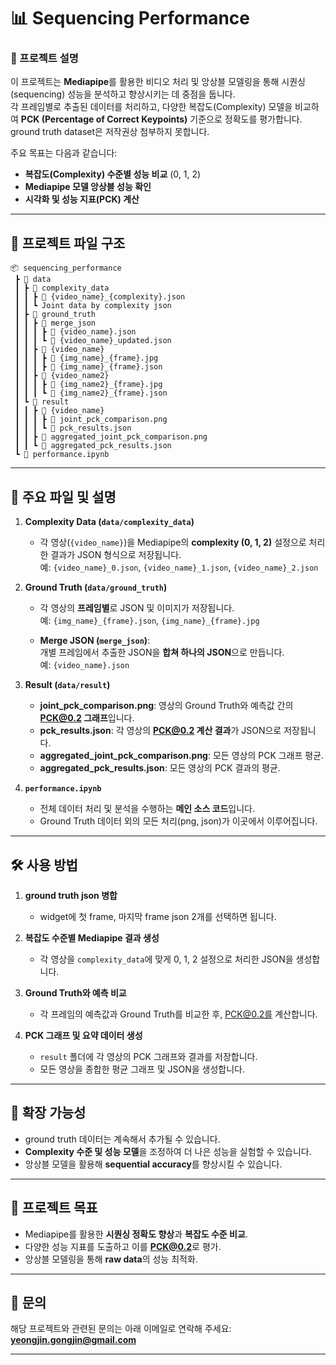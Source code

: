 
# 📊 **Sequencing Performance**

### 📝 프로젝트 설명
이 프로젝트는 **Mediapipe**를 활용한 비디오 처리 및 앙상블 모델링을 통해 시퀀싱(sequencing) 성능을 분석하고 향상시키는 데 중점을 둡니다.  
각 프레임별로 추출된 데이터를 처리하고, 다양한 복잡도(Complexity) 모델을 비교하여 **PCK (Percentage of Correct Keypoints)** 기준으로 정확도를 평가합니다.
ground truth dataset은 저작권상 첨부하지 못합니다.

주요 목표는 다음과 같습니다:
- **복잡도(Complexity) 수준별 성능 비교** (0, 1, 2)
- **Mediapipe 모델 앙상블 성능 확인**
- **시각화 및 성능 지표(PCK) 계산**

---

## 📂 **프로젝트 파일 구조**
```
📦 sequencing_performance
 ┣ 📂 data
 ┃ ┣ 📂 complexity_data
 ┃ ┃ ┣ 📜 {video_name}_{complexity}.json
 ┃ ┃ ┗ Joint data by complexity json
 ┃ ┣ 📂 ground_truth
 ┃ ┃ ┣ 📂 merge_json
 ┃ ┃ ┃ ┣ 📜 {video_name}.json
 ┃ ┃ ┃ ┗ 📜 {video_name}_updated.json
 ┃ ┃ ┣ 📂 {video_name}
 ┃ ┃ ┃ ┣ 📜 {img_name}_{frame}.jpg
 ┃ ┃ ┃ ┣ 📜 {img_name}_{frame}.json
 ┃ ┃ ┣ 📂 {video_name2}
 ┃ ┃ ┃ ┣ 📜 {img_name2}_{frame}.jpg
 ┃ ┃ ┃ ┗ 📜 {img_name2}_{frame}.json
 ┃ ┗ 📂 result
 ┃ ┃ ┣ 📂 {video_name}
 ┃ ┃ ┃ ┣ 📜 joint_pck_comparison.png
 ┃ ┃ ┃ ┗ 📜 pck_results.json
 ┃ ┃ ┣ 📜 aggregated_joint_pck_comparison.png
 ┃ ┃ ┗ 📜 aggregated_pck_results.json
 ┗ 📜 performance.ipynb
```

---


## 📑 **주요 파일 및 설명**

1. **Complexity Data (`data/complexity_data`)**  
   - 각 영상(`{video_name}`)을 Mediapipe의 **complexity (0, 1, 2)** 설정으로 처리한 결과가 JSON 형식으로 저장됩니다.  
     예: `{video_name}_0.json`, `{video_name}_1.json`, `{video_name}_2.json`

2. **Ground Truth (`data/ground_truth`)**  
   - 각 영상의 **프레임별**로 JSON 및 이미지가 저장됩니다.  
     예: `{img_name}_{frame}.json`, `{img_name}_{frame}.jpg`

   - **Merge JSON (`merge_json`)**:  
     개별 프레임에서 추출한 JSON을 **합쳐 하나의 JSON**으로 만듭니다.  
     예: `{video_name}.json`

3. **Result (`data/result`)**  
   - **joint_pck_comparison.png**: 영상의 Ground Truth와 예측값 간의 **PCK@0.2 그래프**입니다.  
   - **pck_results.json**: 각 영상의 **PCK@0.2 계산 결과**가 JSON으로 저장됩니다.  
   - **aggregated_joint_pck_comparison.png**: 모든 영상의 PCK 그래프 평균.  
   - **aggregated_pck_results.json**: 모든 영상의 PCK 결과의 평균.

4. **`performance.ipynb`**  
   - 전체 데이터 처리 및 분석을 수행하는 **메인 소스 코드**입니다.  
   - Ground Truth 데이터 외의 모든 처리(png, json)가 이곳에서 이루어집니다.

---

## 🛠 **사용 방법**

1. **ground truth json 병합**
   - widget에 첫 frame, 마지막 frame json 2개를 선택하면 됩니다.

2. **복잡도 수준별 Mediapipe 결과 생성**
   - 각 영상을 `complexity_data`에 맞게 0, 1, 2 설정으로 처리한 JSON을 생성합니다.

3. **Ground Truth와 예측 비교**
   - 각 프레임의 예측값과 Ground Truth를 비교한 후, PCK@0.2를 계산합니다.

3. **PCK 그래프 및 요약 데이터 생성**
   - `result` 폴더에 각 영상의 PCK 그래프와 결과를 저장합니다.
   - 모든 영상을 종합한 평균 그래프 및 JSON을 생성합니다.

---

## 🔄 **확장 가능성**
- ground truth 데이터는 계속해서 추가될 수 있습니다. 
- **Complexity 수준 및 성능 모델**을 조정하여 더 나은 성능을 실험할 수 있습니다.
- 앙상블 모델을 활용해 **sequential accuracy**를 향상시킬 수 있습니다.

---

## 📌 **프로젝트 목표**
- Mediapipe를 활용한 **시퀀싱 정확도 향상**과 **복잡도 수준 비교**.
- 다양한 성능 지표를 도출하고 이를 **PCK@0.2**로 평가.
- 앙상블 모델링을 통해 **raw data**의 성능 최적화.

---

## 📧 **문의**
해당 프로젝트와 관련된 문의는 아래 이메일로 연락해 주세요:  
**yeongjin.gongjin@gmail.com**

---
